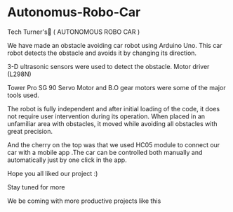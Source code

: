 # Autonomus-Robo-Car
Tech Turner's🤖 ( AUTONOMOUS ROBO CAR )

We have made an obstacle avoiding car robot using Arduino Uno. This car robot detects the obstacle and avoids it by changing its direction.



3-D ultrasonic sensors were used to detect the obstacle. Motor driver (L298N)



Tower Pro SG 90 Servo Motor  and B.O gear motors were some of the major tools used.



The robot is fully independent and after initial loading of the code, it does not require user intervention during its operation. When placed in an unfamiliar area with obstacles, it moved while avoiding all obstacles with great precision.



And the cherry on the top was that we used HC05 module to connect our car with a mobile app .The car can be controlled both manually and automatically just by one click in the app.

Hope you all liked our project :) 

Stay tuned for more 

We be coming with more productive projects like this
